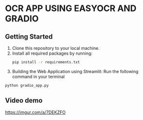 
# OCR APP USING EASYOCR AND GRADIO

## Getting Started

1. Clone this repository to your local machine.
2. Install all required packages by running:
   ```bash
   pip install -r requirements.txt
   ```
3. Building the Web Application using Streamlit:
Run the following command in your terminal
  ```bash
  python gradio_app.py
 ```
## Video demo
https://imgur.com/a/7DEKZFO 
